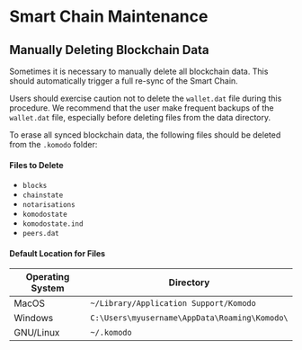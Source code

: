 # Smart Chain Maintenance

## Manually Deleting Blockchain Data

Sometimes it is necessary to manually delete all blockchain data. This should automatically trigger a full re-sync of the Smart Chain.

Users should exercise caution not to delete the `wallet.dat` file during this procedure. We recommend that the user make frequent backups of the `wallet.dat` file, especially before deleting files from the data directory.

To erase all synced blockchain data, the following files should be deleted from the `.komodo` folder:

#### Files to Delete

- `blocks`
- `chainstate`
- `notarisations`
- `komodostate` 
- `komodostate.ind`
- `peers.dat`

#### Default Location for Files

| Operating System | Directory |
| ---------------- | --------- |
| MacOS | `~/Library/Application Support/Komodo` |
| Windows | `C:\Users\myusername\AppData\Roaming\Komodo\` |
| GNU/Linux | `~/.komodo` |

